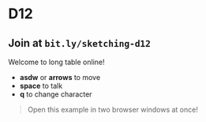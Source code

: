 # D12

## Join at `bit.ly/sketching-d12`

Welcome to long table online!

- **asdw** or **arrows** to move
- **space** to talk
- **q** to change character

> Open this example in two browser windows at once!

<style>
#readme code {
   background-color: black;
   color: #ffccaa;
}
</style>
